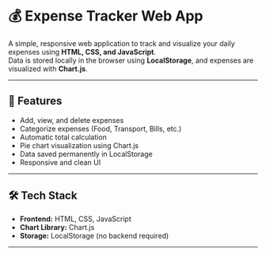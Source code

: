 # 💰 Expense Tracker Web App

A simple, responsive web application to track and visualize your daily expenses using **HTML, CSS, and JavaScript**.  
Data is stored locally in the browser using **LocalStorage**, and expenses are visualized with **Chart.js**.

---

## 🚀 Features
- Add, view, and delete expenses
- Categorize expenses (Food, Transport, Bills, etc.)
- Automatic total calculation
- Pie chart visualization using Chart.js
- Data saved permanently in LocalStorage
- Responsive and clean UI

---

## 🛠️ Tech Stack
- **Frontend:** HTML, CSS, JavaScript
- **Chart Library:** Chart.js
- **Storage:** LocalStorage (no backend required)

---


